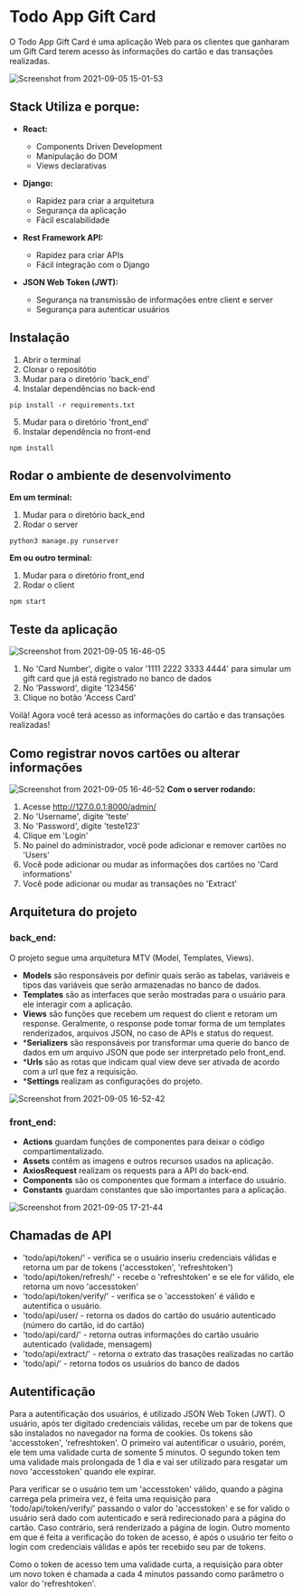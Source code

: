 # Todo App Gift Card

O Todo App Gift Card é uma aplicação Web para os clientes que ganharam um Gift Card terem acesso às informações do cartão e das transações realizadas.

![Screenshot from 2021-09-05 15-01-53](https://user-images.githubusercontent.com/80683232/132136887-42494c36-c9f6-4bab-923e-47128d3e2a91.png)


## Stack Utiliza e porque:
- **React:**
  - Components Driven Development 
  - Manipulação do DOM 
  - Views declarativas  
 
- **Django:**
  - Rapidez para criar a arquitetura
  - Segurança da aplicação
  - Fácil escalabilidade

- **Rest Framework API:**
  - Rapidez para criar APIs
  - Fácil integração com o Django
 
- **JSON Web Token (JWT):**
  - Segurança na transmissão de informações entre client e server
  - Segurança para autenticar usuários


## Instalação
1. Abrir o terminal
2. Clonar o repositótio
3. Mudar para o diretório 'back_end'
4. Instalar dependências no back-end
```
pip install -r requirements.txt
```
5. Mudar para o diretório 'front_end'
6. Instalar dependência no front-end
```
npm install
```


## Rodar o ambiente de desenvolvimento
**Em um terminal:**
1. Mudar para o diretório back_end
2. Rodar o server
```
python3 manage.py runserver
```

**Em ou outro terminal:**
1. Mudar para o diretório front_end
2. Rodar o client
```
npm start
```


## Teste da aplicação
![Screenshot from 2021-09-05 16-46-05](https://user-images.githubusercontent.com/80683232/132139607-6d980cae-bdac-48da-bacd-8637770ab0a8.png)
1. No 'Card Number', digite o valor '1111 2222 3333 4444' para simular um gift card que já está registrado no banco de dados
2. No 'Password', digite '123456'
3. Clique no botão 'Access Card'

Voilà! Agora você terá acesso as informações do cartão e das transações realizadas!

 
 ## Como registrar novos cartões ou alterar informações
 ![Screenshot from 2021-09-05 16-46-52](https://user-images.githubusercontent.com/80683232/132139629-cb3b16ad-dc45-480d-a248-12b339dd37a7.png)
 **Com o server rodando:**
 1. Acesse http://127.0.0.1:8000/admin/
 2. No 'Username', digite 'teste'
 3. No 'Password', digite 'teste123'
 4. Clique em 'Login'
 5. No painel do administrador, você pode adicionar e remover cartões no 'Users'
 6. Você pode adicionar ou mudar as informações dos cartões no 'Card informations'
 7. Você pode adicionar ou mudar as transações no 'Extract'


## Arquitetura do projeto
### back_end:
O projeto segue uma arquitetura MTV (Model, Templates, Views).
* **Models** são responsáveis por definir quais serão as tabelas, variáveis e tipos das variáveis que serão armazenadas no banco de dados.
* **Templates** são as interfaces que serão mostradas para o usuário para ele interagir com a aplicação.
* **Views** são funções que recebem um request do client e retoram um response. Geralmente, o response pode tomar forma de um templates renderizados, arquivos JSON, no caso de APIs e status do request.
* ***Serializers** são responsáveis por transformar uma querie do banco de dados em um arquivo JSON que pode ser interpretado pelo front_end.
* ***Urls** são as rotas que indicam qual view deve ser ativada de acordo com a url que fez a requisição.
* ***Settings** realizam as configurações do projeto.

![Screenshot from 2021-09-05 16-52-42](https://user-images.githubusercontent.com/80683232/132139756-94d5822c-ca15-4669-a15e-4ba8d5badf42.png)


### front_end:
* **Actions** guardam funções de componentes para deixar o código compartimentalizado.
* **Assets** contêm as imagens e outros recursos usados na aplicação.
* **AxiosRequest** realizam os requests para a API do back-end.
* **Components** são os componentes que formam a interface do usuário.
* **Constants** guardam constantes que são importantes para a aplicação. 

![Screenshot from 2021-09-05 17-21-44](https://user-images.githubusercontent.com/80683232/132140410-1c9da617-a91d-4d49-bf2e-6c5a35bd0bc6.png)

## Chamadas de API
* 'todo/api/token/' - verifica se o usuário inseriu credenciais válidas e retorna um par de tokens ('accesstoken', 'refreshtoken')
* 'todo/api/token/refresh/' - recebe o 'refreshtoken' e se ele for válido, ele retorna um novo 'accesstoken'
* 'todo/api/token/verify/' - verifica se o 'accesstoken' é válido e autentifica o usuário.
* 'todo/api/user/ - retorna os dados do cartão do usuário autenticado (número do cartão, id do cartão)
* 'todo/api/card/' - retorna outras informações do cartão usuário autenticado (validade, mensagem)
* 'todo/api/extract/' - retorna o extrato das trasações realizadas no cartão
* 'todo/api/' - retorna todos os usuários do banco de dados

## Autentificação
Para a autentificação dos usuários, é utilizado JSON Web Token (JWT). O usuário, após ter digitado credenciais válidas, recebe um par de tokens que são instalados no navegador na forma de cookies. Os tokens são 'accesstoken', 'refreshtoken'. O primeiro vai autentificar o usuário, porém, ele tem uma validade curta de somente 5 minutos. O segundo token tem uma validade mais prolongada de 1 dia e vai ser utilizado para resgatar um novo 'accesstoken' quando ele expirar. 

Para verificar se o usuário tem um 'accesstoken' válido, quando a página carrega pela primeira vez, é feita uma requisição para 'todo/api/token/verify/' passando o valor do 'accesstoken' e se for valido o usuário será dado com autenticado e será redirecionado para a página do cartão. Caso contrário, será renderizado a página de login. Outro momento em que é feita a verificação do token de acesso, é após o usuário ter feito o login com credenciais válidas e após ter recebido seu par de tokens.

Como o token de acesso tem uma validade curta, a requisição para obter um novo token é chamada a cada 4 minutos passando como parâmetro o valor do 'refreshtoken'.
